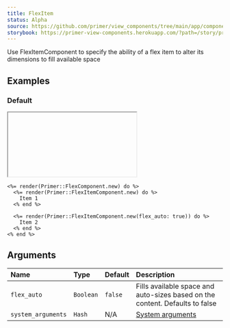 ```yaml
---
title: FlexItem
status: Alpha
source: https://github.com/primer/view_components/tree/main/app/components/primer/flex_item_component.rb
storybook: https://primer-view-components.herokuapp.com/?path=/story/primer-flex-item-component
---
```


<!-- Warning: AUTO-GENERATED file, do not edit. Add code comments to your Ruby instead <3 -->

Use FlexItemComponent to specify the ability of a flex item to alter its
dimensions to fill available space

## Examples

### Default

<iframe onLoad={(e) => e.target.style.height = e.target.contentWindow.document.body.scrollHeight + 34 + 'px'} style="width: 100%; border: 0px;" srcdoc="<html class='Box height-full p-3'><head><link href='https://unpkg.com/@primer/css/dist/primer.css' rel='stylesheet'></head><body><div class='d-flex'>  <div>    Item 1</div>  <div class='flex-auto '>    Item 2</div></div></body></html>"></iframe>

```erb
<%= render(Primer::FlexComponent.new) do %>
  <%= render(Primer::FlexItemComponent.new) do %>
    Item 1
  <% end %>

  <%= render(Primer::FlexItemComponent.new(flex_auto: true)) do %>
    Item 2
  <% end %>
<% end %>
```

## Arguments

| Name | Type | Default | Description |
| :- | :- | :- | :- |
| `flex_auto` | `Boolean` | `false` | Fills available space and auto-sizes based on the content. Defaults to false |
| `system_arguments` | `Hash` | N/A | [System arguments](/system-arguments) |
